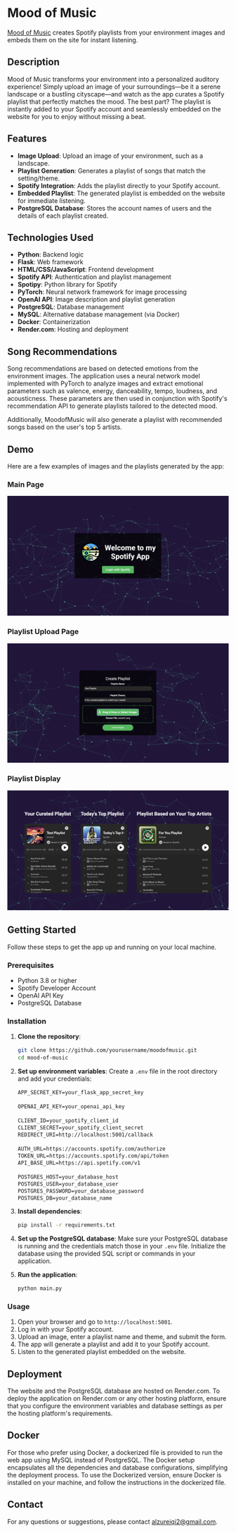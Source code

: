 # Mood of Music

[Mood of Music](https://moodofmusic.onrender.com) creates Spotify playlists from your environment images and embeds them on the site for instant listening.

## Description

Mood of Music transforms your environment into a personalized auditory experience! Simply upload an image of your surroundings—be it a serene landscape or a bustling cityscape—and watch as the app curates a Spotify playlist that perfectly matches the mood. The best part? The playlist is instantly added to your Spotify account and seamlessly embedded on the website for you to enjoy without missing a beat.

## Features

- **Image Upload**: Upload an image of your environment, such as a landscape.
- **Playlist Generation**: Generates a playlist of songs that match the setting/theme.
- **Spotify Integration**: Adds the playlist directly to your Spotify account.
- **Embedded Playlist**: The generated playlist is embedded on the website for immediate listening.
- **PostgreSQL Database**: Stores the account names of users and the details of each playlist created.

## Technologies Used

- **Python**: Backend logic
- **Flask**: Web framework
- **HTML/CSS/JavaScript**: Frontend development
- **Spotify API**: Authentication and playlist management
- **Spotipy**: Python library for Spotify
- **PyTorch**: Neural network framework for image processing
- **OpenAI API**: Image description and playlist generation
- **PostgreSQL**: Database management
- **MySQL**: Alternative database management (via Docker)
- **Docker**: Containerization
- **Render.com**: Hosting and deployment

## Song Recommendations
Song recommendations are based on detected emotions from the environment images. The application uses a neural network model implemented with PyTorch to analyze images and extract emotional parameters such as valence, energy, danceability, tempo, loudness, and acousticness. These parameters are then used in conjunction with Spotify's recommendation API to generate playlists tailored to the detected mood.

Additionally, MoodofMusic will also generate a playlist with recommended songs based on the user's top 5 artists.

## Demo

Here are a few examples of images and the playlists generated by the app:

### Main Page
![Main Page](images/demo_images/demo1.png)

### Playlist Upload Page
![Serene Landscape](images/demo_images/demo2.png)

### Playlist Display
![Serene Landscape](images/demo_images/demo3.png)


## Getting Started

Follow these steps to get the app up and running on your local machine.

### Prerequisites

- Python 3.8 or higher
- Spotify Developer Account
- OpenAI API Key
- PostgreSQL Database

### Installation

1. **Clone the repository**:
    ```sh
    git clone https://github.com/yourusername/moodofmusic.git
    cd mood-of-music
    ```

2. **Set up environment variables**:
    Create a `.env` file in the root directory and add your credentials:
    ```env
    APP_SECRET_KEY=your_flask_app_secret_key

    OPENAI_API_KEY=your_openai_api_key

    CLIENT_ID=your_spotify_client_id
    CLIENT_SECRET=your_spotify_client_secret
    REDIRECT_URI=http://localhost:5001/callback

    AUTH_URL=https://accounts.spotify.com/authorize
    TOKEN_URL=https://accounts.spotify.com/api/token
    API_BASE_URL=https://api.spotify.com/v1

    POSTGRES_HOST=your_database_host
    POSTGRES_USER=your_database_user
    POSTGRES_PASSWORD=your_database_password
    POSTGRES_DB=your_database_name
    ```

3. **Install dependencies**:
    ```sh
    pip install -r requirements.txt
    ```

4. **Set up the PostgreSQL database**:
    Make sure your PostgreSQL database is running and the credentials match those in your `.env` file. Initialize the database using the provided SQL script or commands in your application.

5. **Run the application**:
    ```sh
    python main.py
    ```

### Usage

1. Open your browser and go to `http://localhost:5001`.
2. Log in with your Spotify account.
3. Upload an image, enter a playlist name and theme, and submit the form.
4. The app will generate a playlist and add it to your Spotify account.
5. Listen to the generated playlist embedded on the website.

## Deployment

The website and the PostgreSQL database are hosted on Render.com. To deploy the application on Render.com or any other hosting platform, ensure that you configure the environment variables and database settings as per the hosting platform's requirements.

## Docker
For those who prefer using Docker, a dockerized file is provided to run the web app using MySQL instead of PostgreSQL. The Docker setup encapsulates all the dependencies and database configurations, simplifying the deployment process. To use the Dockerized version, ensure Docker is installed on your machine, and follow the instructions in the dockerized file.

## Contact

For any questions or suggestions, please contact [alzureiqi2@gmail.com](mailto:alzureiqi2@gmail.com).
